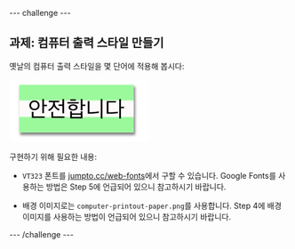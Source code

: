 --- challenge ---

## 과제: 컴퓨터 출력 스타일 만들기

옛날의 컴퓨터 출력 스타일을 몇 단어에 적용해 봅시다:

![스크린샷](images/letter-fonts-printout.png)

구현하기 위해 필요한 내용:

+ `VT323` 폰트를 <a href="http://jumpto.cc/web-fonts" target="_blank">jumpto.cc/web-fonts</a>에서 구할 수 있습니다. Google Fonts를 사용하는 방법은 Step 5에 언급되어 있으니 참고하시기 바랍니다.

+ 배경 이미지로는 `computer-printout-paper.png`를 사용합니다. Step 4에 배경 이미지를 사용하는 방법이 언급되어 있으니 참고하시기 바랍니다.

--- /challenge ---